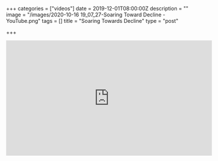 +++
categories = ["videos"]
date = 2019-12-01T08:00:00Z
description = ""
image = "/images/2020-10-16 19_07_27-Soaring Toward Decline - YouTube.png"
tags = []
title = "Soaring Towards Decline"
type = "post"

+++
<iframe width="560" height="315" src="https://www.youtube.com/embed/4aq-Oc9TjFo" frameborder="0" allow="accelerometer; autoplay; clipboard-write; encrypted-media; gyroscope; picture-in-picture" allowfullscreen></iframe>